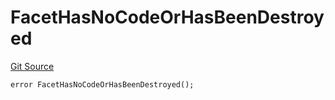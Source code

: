 # FacetHasNoCodeOrHasBeenDestroyed
[Git Source](https://github.com/thrackle-io/forte-rules-engine/blob/7ed34a62033174e2129a3d6ffafc4f97afb624f7/src/protocol/economic/ruleProcessor/RuleProcessorDiamond.sol)


```solidity
error FacetHasNoCodeOrHasBeenDestroyed();
```


